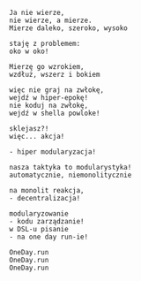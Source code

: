     Ja nie wierze,
    nie wierze, a mierze.
    Mierze daleko, szeroko, wysoko

    staję z problemem:
    oko w oko!

    Mierzę go wzrokiem,
    wzdłuż, wszerz i bokiem

    więc nie graj na zwłokę,
    wejdź w hiper-epokę!          
    nie koduj na zwłokę,
    wejdź w shella powloke!
        
    sklejasz?!
    więc... akcja!

    - hiper modularyzacja!
    
    nasza taktyka to modularystyka!
    automatycznie, niemonolitycznie

    na monolit reakcja,
    - decentralizacja!

    modularyzowanie 
    - kodu zarządzanie!
    w DSL-u pisanie
    - na one day run-ie!

    OneDay.run
    OneDay.run
    OneDay.run
